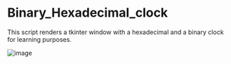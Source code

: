 # Binary_Hexadecimal_clock
This script renders a tkinter window with a hexadecimal and a binary clock for learning purposes.

![image](https://user-images.githubusercontent.com/51713466/153046721-660efc07-11ca-42ed-81c2-a747dc037bb6.png)
